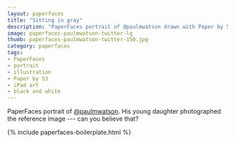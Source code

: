 ```yaml
---
layout: paperfaces
title: "Sitting in gray"
description: "PaperFaces portrait of @paulmwatson drawn with Paper by 53 on an iPad."
image: paperfaces-paulmwatson-twitter-lg
thumb: paperfaces-paulmwatson-twitter-150.jpg
category: paperfaces
tags: 
- PaperFaces
- portrait
- illustration
- Paper by 53
- iPad art
- black and white
---
```


PaperFaces portrait of [@paulmwatson](http://twitter.com/paulmwatson). His young daughter photographed the reference image --- can you believe that?

{% include paperfaces-boilerplate.html %}